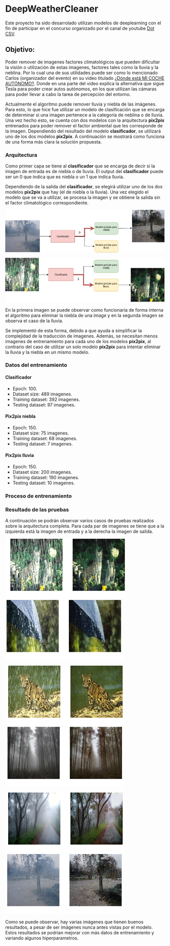 # DeepWeatherCleaner

Este proyecto ha sido desarrolado utilizan modelos de deeplearning con el fin de participar en el concurso organizado por el canal de youtube [Dot CSV](https://www.youtube.com/channel/UCy5znSnfMsDwaLlROnZ7Qbg).

## Objetivo:

Poder remover de imagenes factores climatológicos que pueden dificultar la visión o utilización de estas imagenes, factores tales como la lluvia y la neblina. Por lo cual una de sus utilidades puede ser como lo mencionado Carlos (organizador del evento) en su video titulado [¿Dónde está MI COCHE AUTÓNOMO?](https://www.youtube.com/watch?v=QaZKKYEvT7s). Donde en una parte del video explica la alternativa que sigue Tesla para poder crear autos autónomos, en los que utilizan las cámaras para poder llevar a cabo la tarea de percepción del entorno.

Actualmente el algoritmo puede remover lluvia y niebla de las imágenes. Para esto, lo que hice fue utilizar un modelo de clasificación que se encarga de determinar si una imagen pertenece a la categoría de neblina o de lluvia. Una vez hecho esto, se cuenta con dos modelos con la arquitectura **pix2pix** entrenados para poder remover el factor ambiental que les corresponde de la imagen. Dependiendo del resultado del modelo **clasificador**, se utilizará uno de los dos modelos **pix2pix**. A continuación se mostrará como funciona de una forma más clara la solución propuesta.

### Arquitectura

Como primer capa se tiene al **clasificador** que se encarga de decir si la imagen de entrada es de niebla o de lluvia. El output del **clasificador** puede ser un 0 que indica que es niebla o un 1 que indica lluvia.

Dependiendo de la salida del **clasificador**, se elegirá utilizar uno de los dos modelos **pix2pix** que hay (el de niebla o la lluvia). Una vez elegido el modelo que se va a utilizar, se procesa la imagen y se obtiene la salida sin el factor climatológico correspondiente.

![Arquitectura caso niebla](assets/arquitectura1.png)

![Arquitectura caso lluvia](assets/arquitectura2.png)

En la primera imagen se puede observar como funcionaría de forma interna el algoritmo para eliminar la niebla de una image y en la segunda imagen se observa el caso de la lluvia.

Se implementó de esta forma, debido a que ayuda a simplificar la complejidad de la traducción de imagenes. Además, se necesitan menos imagenes de entrenamiento para cada uno de los modelos **pix2pix**, al contrario del caso de utilizar un solo modelo **pix2pix** para intentar eliminar la lluvia y la niebla en un mismo modelo.

### Datos del entrenamiento

#### Clasificador

- Epoch: 100.
- Dataset size: 489 imagenes.
- Training dataset: 392 imagenes.
- Testing dataset: 97 imagenes.

#### Pix2pix niebla

- Epoch: 150.
- Dataset size: 75 imagenes.
- Training dataset: 68 imagenes.
- Testing dataset: 7 imagenes.

#### Pix2pix lluvia

- Epoch: 150.
- Dataset size: 200 imagenes.
- Training dataset: 190 imagenes.
- Testing dataset: 10 imagenes.

### Proceso de entrenamiento


### Resultado de las pruebas

A continuación se podrán observar varios casos de pruebas realizados sobre la arquitectura completa. Para cada par de imagenes se tiene que a la izquierda está la imagen de entrada y a la derecha la imagen de salida.

![Caso 1 lluvia](assets/image1.png) ![Caso 2 lluvia](assets/image2.png)

![Caso 3 lluvia](assets/image3.png) ![Caso 4 niebla](assets/image4.png)

![Caso 5 niebla](assets/image5.png) ![Caso 6 niebla](assets/image6.png)

Como se puede observar, hay varias imágenes que tienen buenos resultados, a pesar de ser imágenes nunca antes vistas por el modelo. Estos resultados se podrían mejorar con más datos de entrenamiento y variando algunos hiperparametros.

### 